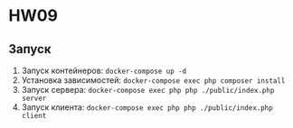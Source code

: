 # HW09

## Запуск
1. Запуск контейнеров: `docker-compose up -d`
1. Установка зависимостей: `docker-compose exec php composer install`
1. Запуск сервера: `docker-compose exec php php ./public/index.php server`
1. Запуск клиента: `docker-compose exec php php ./public/index.php client`
